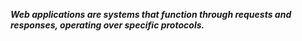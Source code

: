 ***Web applications are systems that function through requests and responses, operating over specific protocols.***

